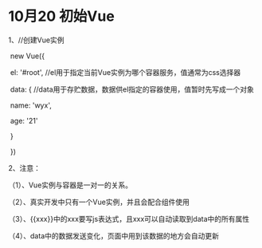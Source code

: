 # 10月20  初始Vue

1、//创建Vue实例

​    new Vue({

​      el: '#root', //el用于指定当前Vue实例为哪个容器服务，值通常为css选择器

​      data: { //data用于存贮数据，数据供el指定的容器使用，值暂时先写成一个对象

​        name: 'wyx',

​        age: '21'

​      }

​    })

2、注意：

（1）、Vue实例与容器是一对一的关系。

（2）、真实开发中只有一个Vue实例，并且会配合组件使用

（3）、{{xxx}}中的xxx要写js表达式，且xxx可以自动读取到data中的所有属性

（4）、data中的数据发送变化，页面中用到该数据的地方会自动更新

